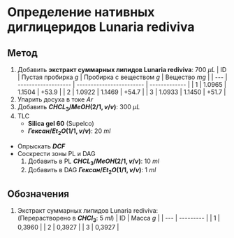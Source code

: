# Определение нативных диглицеридов **Lunaria rediviva**

## Метод

1. Добавить **экстракт суммарных липидов Lunaria rediviva**: 700 ${\mu}L$
    | ID  | Пустая пробирка $g$ | Пробирка с веществом $g$ | Вещество $mg$ |
    | --- | ------------------- | ------------------------ | ------------- |
    | 1   | 1.0965              | 1.1504                   | +53.9         |
    | 2   | 1.0922              | 1.1469                   | +54.7         |
    | 3   | 1.0933              | 1.1450                   | +51.7         |
2. Упарить досуха в токе $Ar$
3. Добавить **$CHCL_3/MeOH (2/1, v/v)$**: 300 ${\mu}L$
4. TLC
    * **Silica gel 60** (Supelco)
    * **$Гексан/Et_2O (1/1, v/v)$**: 20 $ml$
* Опрыскать **$DCF$**
* Соскрести зоны PL и DAG
    1. Добавить в PL **$CHCL_3/MeOH (2/1, v/v)$**: 10 $ml$
    2. Добавить в DAG **$Гексан/Et_2O (1/1, v/v)$**: 1 $ml$

## Обозначения

1. Экстракт суммарных липидов Lunaria rediviva:  
   (Перерастворено в **$CHCl_3$**: 5 $ml$)
   | ID  | Масса $g$ |
   | --- | --------- |
   | 1   | 0,3960    |
   | 2   | 0,3927    |
   | 3   | 0,3927    |
